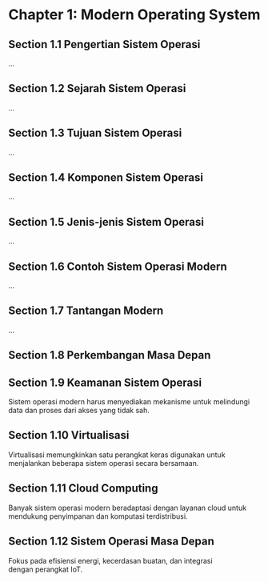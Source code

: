 # Chapter 1: Modern Operating System

## Section 1.1 Pengertian Sistem Operasi
...

## Section 1.2 Sejarah Sistem Operasi
...

## Section 1.3 Tujuan Sistem Operasi
...

## Section 1.4 Komponen Sistem Operasi
...
## Section 1.5 Jenis-jenis Sistem Operasi
...

## Section 1.6 Contoh Sistem Operasi Modern
...

## Section 1.7 Tantangan Modern
...

## Section 1.8 Perkembangan Masa Depan
## Section 1.9 Keamanan Sistem Operasi
Sistem operasi modern harus menyediakan mekanisme untuk melindungi data dan proses dari akses yang tidak sah.

## Section 1.10 Virtualisasi
Virtualisasi memungkinkan satu perangkat keras digunakan untuk menjalankan beberapa sistem operasi secara bersamaan.

## Section 1.11 Cloud Computing
Banyak sistem operasi modern beradaptasi dengan layanan cloud untuk mendukung penyimpanan dan komputasi terdistribusi.

## Section 1.12 Sistem Operasi Masa Depan
Fokus pada efisiensi energi, kecerdasan buatan, dan integrasi dengan perangkat IoT.